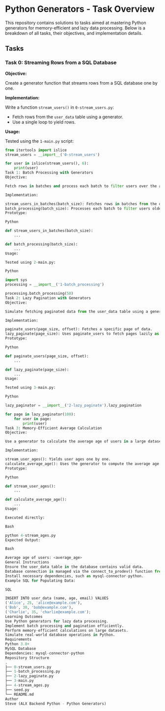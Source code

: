 # Python Generators - Task Overview

This repository contains solutions to tasks aimed at mastering Python generators for memory-efficient and lazy data processing. Below is a breakdown of all tasks, their objectives, and implementation details.

## Tasks

### Task 0: Streaming Rows from a SQL Database

**Objective:**

Create a generator function that streams rows from a SQL database one by one.

**Implementation:**

Write a function `stream_users()` in `0-stream_users.py`:

* Fetch rows from the `user_data` table using a generator.
* Use a single loop to yield rows.

**Usage:**

Tested using the `1-main.py` script:

```python
from itertools import islice
stream_users = __import__('0-stream_users')

for user in islice(stream_users(), 6):
    print(user)
Task 1: Batch Processing with Generators
Objective:

Fetch rows in batches and process each batch to filter users over the age of 25.

Implementation:

stream_users_in_batches(batch_size): Fetches rows in batches from the database.
batch_processing(batch_size): Processes each batch to filter users older than 25.
Prototype:

Python

def stream_users_in_batches(batch_size):
    ...

def batch_processing(batch_size):
    ...
Usage:

Tested using 2-main.py:

Python

import sys
processing = __import__('1-batch_processing')

processing.batch_processing(50)
Task 2: Lazy Pagination with Generators
Objective:

Simulate fetching paginated data from the user_data table using a generator to load each page lazily.

Implementation:

paginate_users(page_size, offset): Fetches a specific page of data.
lazy_paginate(page_size): Uses paginate_users to fetch pages lazily as needed.
Prototype:

Python

def paginate_users(page_size, offset):
    ...

def lazy_paginate(page_size):
    ...
Usage:

Tested using 3-main.py:

Python

lazy_paginator = __import__('2-lazy_paginate').lazy_pagination

for page in lazy_paginator(100):
    for user in page:
        print(user)
Task 3: Memory-Efficient Average Calculation
Objective:

Use a generator to calculate the average age of users in a large dataset without loading the entire dataset into memory.

Implementation:

stream_user_ages(): Yields user ages one by one.
calculate_average_age(): Uses the generator to compute the average age.
Prototype:

Python

def stream_user_ages():
    ...

def calculate_average_age():
    ...
Usage:

Executed directly:

Bash

python 4-stream_ages.py
Expected Output:

Bash

Average age of users: <average_age>
General Instructions
Ensure the user_data table in the database contains valid data.
Database connection is managed via the connect_to_prodev() function from the seed module.
Install necessary dependencies, such as mysql-connector-python.
Example SQL for Populating Data:

SQL

INSERT INTO user_data (name, age, email) VALUES
('Alice', 25, 'alice@example.com'),
('Bob', 30, 'bob@example.com'),
('Charlie', 35, 'charlie@example.com');
Learning Outcomes
Use Python generators for lazy data processing.
Implement batch processing and pagination efficiently.
Perform memory-efficient calculations on large datasets.
Simulate real-world database operations in Python.
Requirements
Python 3.8+
MySQL Database
Dependencies: mysql-connector-python
Repository Structure
.
├── 0-stream_users.py
├── 1-batch_processing.py
├── 2-lazy_paginate.py
├── 3-main.py
├── 4-stream_ages.py
├── seed.py
└── README.md
Author
Steve (ALX Backend Python - Python Generators)